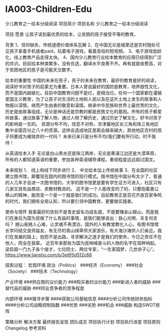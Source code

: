 # IA003-Children-Edu
少儿教育之一绘本分级阅读
项目简介
项目名称
少儿教育之一绘本分级阅读

项目
愿景
让孩子读到最优质的绘本，让贫困的孩子接受平等的教育。

背景
1、信仰缺失，传统道德价值体系瓦解 
2、在中国无论是城里还是农村随处可见孩子拿着手机或者paid，玩着电子游戏，看着恶俗的短视频。 
3、电子游戏低龄化，线上教育产品走得太快。 
4、国内少儿教育行业绘本教育的应用已经得到广泛的共识。目前绘本种类繁多，没有优选，翻译水平良莠不齐。再有就是收费高，对于贫困地区的孩子是可能天文数字。

绘本的重要性
中国的未来在孩子，孩子的未来在教育，最好的教育是好的阅读，阅读好书对孩子的启蒙尤为重要。日本人曾说最好的国防是教育，培养狼性文化，而不是国内娘娘化。目前中国教育问题不是烂，是相当烂。任何一个国家都在灌输爱国主义教育，为了让孩子对生活的土地和人民以及在这片土地上发生的故事和人物报以深情，继而产生由衷的敬意和温情。继承中华民族和世界上最优秀的文化，历史是由故事组成，无论是神话还是宗教的都是民族文化的基因。所有的孩子都爱听故事，通过故事了解人物，通过人物了解历史，通过历史了解文化，好书对孩子的影响是一生的。 
资源分布不均，信息不对称，京津冀地区长三角和珠三角地区集中全国百分之八十的资源。这样会造成地区差距会越来越大，其他地区农村的孩子将要成为被抛弃的一代吗？ 
未来已来只是分布不均/我们要有所行动，时不我待！

从英语绘本入手
无论是白山黑水还是珠江两岸，无论是黄浦江边还是大漠草原，所有的人都知道英语的重要，参加各种英语辅导课程，重视程度远远超过国文。

未来规划
1、 线上和线下同步进行 
2、 中文绘本加上传统故事 
3、在全国的社区建立图书馆，颠覆现在国内的图书馆的现行模式。图书馆在中国分布太少了，普通的人几年才会进一次图书馆的，大学的图书馆更是要有学生证方可进入，社区只有几家文具有品商店、卖教材教具的。 
这不是一个人能改变的了的，只要抱着愚公移山的精神，能改变一个是一个就是我们的成功。目前教育正是百花齐放百家争鸣的时代，我们拥有全局认知，所以要引领中国教育，更要做实践者。

使命与情怀
我辈最好的告别不是青史留名功成名就，不是要赚金山银山，而是我们在身后为国为民做了什么有益的事情，是我们能够说出：我心光明、夫复何言吗？ 
撼山易撼人心难，让灵魂不再漂泊，国外的人有教堂教化人心，有图书馆增长学问结交良师益友，有无尽的青山绿草供大家游乐，有大海沙滩供人们亲近。我们在发展的路上，抱怨不是出路，寻求解决之道才是我们的使命，今日之责任不在他人，而全在我辈。 
近百年来那些为国为民呐喊奋斗的人物的名字在耳畔响起。梁启超一门九子各个俊才，七位院士，两位专家，“一生家国梦，几世赤子心”。 https://www.jianshu.com/p/3e6f5d512c68 

探索过程：
宏观环境
政治（Politics）
###经济（Economy） 
###社会（Society） 
###技术（Technology）

产业环境
###供应商的议价能力 
###购买者的议价能力 
###新进入者的威胁 
###替代品的威胁 
###同业竞争者的竞争程度

内部环境
###搜寻步骤 
####获取公司基础信息 
####分析公司传统财务指标 
####分析公司战略控制指数 
###优势
###劣势
###机会
###威胁 
构造SWOT矩阵

策略分析
解决方案
最终报告呈现
团队成员
项目执行计划
项目执行进度
项目原则
Changelog
参考资料
